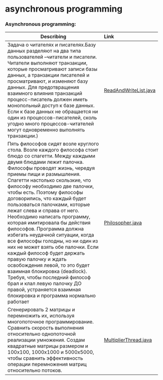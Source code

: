 # asynchronous programming

### Asynchronous programming:

| **Describing** | **Link** |
| -------------------- | :--------------------- |
| Задача о читателях и писателях.Базу данных разделяют на два типа пользователей –читатели и писатели. Читатели  выполняют  транзакции,  которые  просматривают  записи  базы данных, а транзакции писателей и просматривают, и изменяют базу данных. Для  предотвращения  взаимного  влияния  транзакций  процесс-писатель должен иметь монопольный доступ к базе данных. Если к базе данных не обращается  ни  один  из  процессов-писателей,  сколь  угодно  много процессов-читателей могут одновременно выполнять транзакции.)| [ReadAndWriteList.java](https://github.com/Asterlok/asynchronous_programming/blob/master/threads/src/ReadAndWriteList.java)|
| Пять философов сидят возле круглого  стола.  Возле каждого философа стоит блюдо  со  спагетти.  Между каждыми  двумя  блюдами  лежит  палочка. Философы проводят жизнь, чередуя приемы пищи и размышления. Спагетти настолько скользкие,  что  философу  необходимо  две  палочки,  чтобы  есть. Поэтому философы договорились, что каждый будет пользоваться палочками, которые лежат слева и справа от него. Необходимо  написать  программу,  которая  имитировала  бы  действия философов. Программа должна избегать неудачной ситуации, когда все философы голодны, но ни один из них не может взять обе палочки. Если каждый философ будет держать правую палочку и ждать освобождения левой, то это будет взаимная блокировка (deadlock). Требуя, чтобы последний философ брал и клал левую палочку ДО правой, устраняется взаимная блокировка и программа нормально работает| [Philosopher.java](https://github.com/Asterlok/asynchronous_programming/tree/master/concurrency/src)|
| Сгенерировать 2 матрицы и перемножить их, используя многопоточное программирование. Сравнить скорость выполнения относительно однопоточной реализации умножения. Создам квадратные матрицы размером и 100х100, 1000х1000 и 5000х5000, чтобы сравнить эффективность операции перемножения матриц относительно потоков.| [MultiplierThread.java](https://github.com/Asterlok/asynchronous_programming/tree/master/ma3x/src)|

